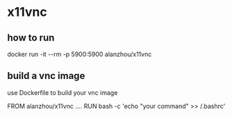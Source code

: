 # x11vnc

##  how to run 

docker run -it --rm -p 5900:5900 alanzhou/x11vnc


## build a vnc image
use Dockerfile to build your vnc image


FROM alanzhou/x11vnc
....
RUN bash -c 'echo "your command" >> /.bashrc'
